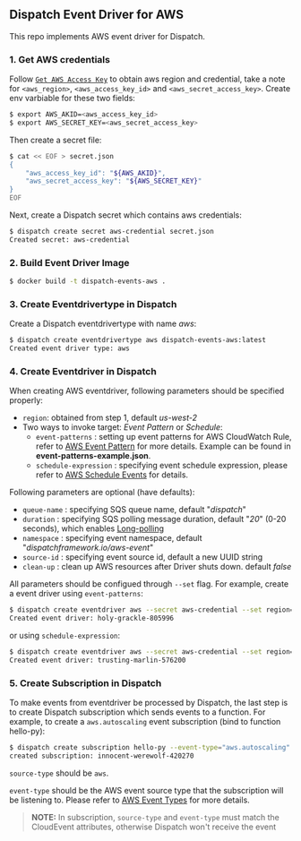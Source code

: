 ## Dispatch Event Driver for AWS
This repo implements AWS event driver for Dispatch.

### 1. Get AWS credentials
Follow [`Get AWS Access Key`](https://docs.aws.amazon.com/sdk-for-go/v1/developer-guide/setting-up.html) to obtain aws region and credential, take a note for `<aws_region>`, `<aws_access_key_id>` and `<aws_secret_access_key>`. Create env varbiable for these two fields:
```bash
$ export AWS_AKID=<aws_access_key_id>
$ export AWS_SECRET_KEY=<aws_secret_access_key>
```
Then create a secret file:
```bash
$ cat << EOF > secret.json
{
    "aws_access_key_id": "${AWS_AKID}",
    "aws_secret_access_key": "${AWS_SECRET_KEY}"
}
EOF
```
Next, create a Dispatch secret which contains aws credentials:
```bash
$ dispatch create secret aws-credential secret.json
Created secret: aws-credential
```

### 2. Build Event Driver Image
```bash
$ docker build -t dispatch-events-aws .
```

### 3. Create Eventdrivertype in Dispatch
Create a Dispatch eventdrivertype with name *aws*:
```bash
$ dispatch create eventdrivertype aws dispatch-events-aws:latest
Created event driver type: aws
```

### 4. Create Eventdriver in Dispatch
When creating AWS eventdriver, following parameters should be specified properly:
* `region`: obtained from step 1, default *us-west-2*
* Two ways to invoke target: *Event Pattern* or *Schedule*:
  * `event-patterns` : setting up event patterns for AWS CloudWatch Rule, refer to [AWS Event Pattern](https://docs.aws.amazon.com/AmazonCloudWatch/latest/events/CloudWatchEventsandEventPatterns.html) for more details. Example can be found in **event-patterns-example.json**.
  * `schedule-expression` : specifying event schedule expression, please refer to [AWS Schedule Events](https://docs.aws.amazon.com/AmazonCloudWatch/latest/events/ScheduledEvents.html) for details.

Following parameters are optional (have defaults):
* `queue-name` : specifying SQS queue name, default "*dispatch*"
* `duration` : specifying SQS polling message duration, default "*20*" (0-20 seconds), which enables [Long-polling](https://docs.aws.amazon.com/AWSSimpleQueueService/latest/SQSDeveloperGuide/sqs-long-polling.html)
* `namespace` : specifying event namespace, default "*dispatchframework.io/aws-event*"
* `source-id` : specifying event source id, default a new UUID string
* `clean-up` : clean up AWS resources after Driver shuts down. default *false*

All parameters should be configued through `--set` flag. For example, create a event driver using `event-patterns`:
```bash
$ dispatch create eventdriver aws --secret aws-credential --set region="us-west-2" --set event-patterns="[{\"source\":[\"aws.autoscaling\"]}]" --set clean-up
Created event driver: holy-grackle-805996
```

or using `schedule-expression`:
```bash
$ dispatch create eventdriver aws --secret aws-credential --set region="us-west-2" --set schedule-expression="rate(1 minute)" --set clean-up
Created event driver: trusting-marlin-576200
```


### 5. Create Subscription in Dispatch
To make events from eventdriver be processed by Dispatch, the last step is to create Dispatch subscription which sends events to a function. For example, to create a `aws.autoscaling` event subscription (bind to function hello-py):
```bash
$ dispatch create subscription hello-py --event-type="aws.autoscaling" --source-type="aws"
created subscription: innocent-werewolf-420270
```

`source-type` should be `aws`.

`event-type` should be the AWS event source type that the subscription will be listening to. Please refer to [AWS Event Types](https://docs.aws.amazon.com/AmazonCloudWatch/latest/events/EventTypes.html) for more details.

> **NOTE:** In subscription, `source-type` and `event-type` must match the CloudEvent attributes, otherwise Dispatch won't receive the event

